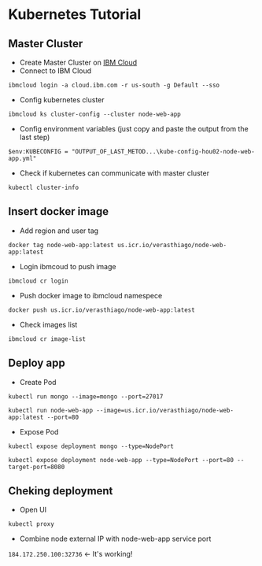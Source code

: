 # Kubernetes Tutorial

## Master Cluster
- Create Master Cluster on [IBM Cloud](https://www.ibm.com/cloud)
- Connect to IBM Cloud

```ibmcloud login -a cloud.ibm.com -r us-south -g Default --sso```

- Config kubernetes cluster 

```ibmcloud ks cluster-config --cluster node-web-app```

- Config environment variables (just copy and paste the output from the last step)

```$env:KUBECONFIG = "OUTPUT_OF_LAST_METOD...\kube-config-hou02-node-web-app.yml"```

- Check if kubernetes can communicate with master cluster

```kubectl cluster-info```

## Insert docker image

- Add region and user tag

```docker tag node-web-app:latest us.icr.io/verasthiago/node-web-app:latest```

- Login ibmcoud to push image

```ibmcloud cr login```

- Push docker image to ibmcloud namespece

```docker push us.icr.io/verasthiago/node-web-app:latest```

- Check images list

```ibmcloud cr image-list```

## Deploy app

- Create Pod

```kubectl run mongo --image=mongo --port=27017```

```kubectl run node-web-app --image=us.icr.io/verasthiago/node-web-app:latest --port=80```

- Expose Pod

```kubectl expose deployment mongo --type=NodePort```

```kubectl expose deployment node-web-app --type=NodePort --port=80 --target-port=8080```

## Cheking deployment

- Open UI

```kubectl proxy```

- Combine node external IP with node-web-app service port

```184.172.250.100:32736```  <- It's working!









